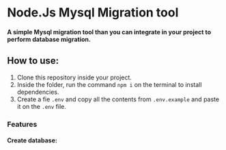 <h1>Node.Js Mysql Migration tool</h1>

<h4>A simple Mysql migration tool than you can integrate in your project to perform database migration.</h4>

<h2>How to use:</h2>
<ol>
    <li>Clone this repository inside your project.
    </li>
    <li>Inside the folder, run the command 
    <code>npm i</code>
     on the terminal to install dependencies. 
    </li>
<li>Create a fie <code>.env</code> and copy all the contents from <code>.env.example</code> and paste it on the <code>.env</code> file. </li>
</ol>
<h3>Features</h3>
<h4 >Create database:</h4>
